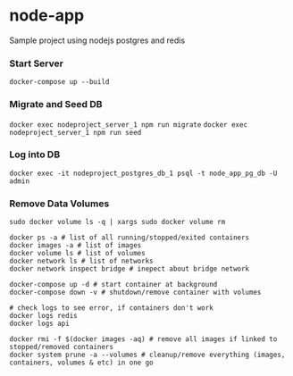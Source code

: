 # node-app
Sample project using nodejs postgres and redis

### Start Server
`docker-compose up --build`

### Migrate and Seed DB
`docker exec nodeproject_server_1 npm run migrate`
`docker exec nodeproject_server_1 npm run seed`

### Log into DB
`docker exec -it nodeproject_postgres_db_1 psql -t node_app_pg_db -U admin`

### Remove Data Volumes
`sudo docker volume ls -q | xargs sudo docker volume rm`

```
docker ps -a # list of all running/stopped/exited containers
docker images -a # list of images
docker volume ls # list of volumes
docker network ls # list of networks
docker network inspect bridge # inepect about bridge network

docker-compose up -d # start container at background
docker-compose down -v # shutdown/remove container with volumes

# check logs to see error, if containers don't work
docker logs redis
docker logs api

docker rmi -f $(docker images -aq) # remove all images if linked to stopped/removed containers
docker system prune -a --volumes # cleanup/remove everything (images, containers, volumes & etc) in one go
```
